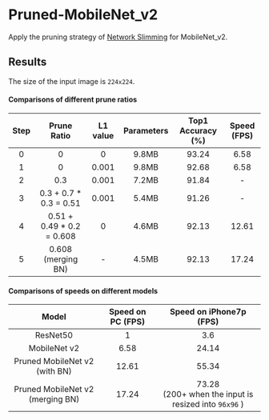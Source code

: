 # Pruned-MobileNet_v2
Apply the pruning strategy of [Network Slimming](http://openaccess.thecvf.com/content_iccv_2017/html/Liu_Learning_Efficient_Convolutional_ICCV_2017_paper.html) for MobileNet_v2.

## Results

The size of the input image is `224x224`.

#### Comparisons of different prune ratios
|  Step  | Prune Ratio | L1 value | Parameters | Top1 Accuracy (%) | Speed (FPS) |
| :---------------: | :------: | :------: | :--------------------------: | :-----------------: | :-------------------: |
|    0     |  0   |  0   |       9.8MB        |        93.24        |         6.58         |
|    1     |  0  |  0.001   |     9.8MB        |        92.68        |         6.58         |
|    2     |  0.3  |  0.001   |            7.2MB            |        91.84        |         -         |
|    3     |  0.3 + 0.7 * 0.3 = 0.51  |  0.001   |            5.4MB            |        91.26        |         -         |
|    4     |  0.51 + 0.49 * 0.2 = 0.608 |  0  |            4.6MB            |        92.13        |         12.61         |
|    5     |  0.608 (merging BN)  |  -  |            4.5MB            |        92.13        |         17.24         |



#### Comparisons of speeds on different models

|  Model  | Speed on PC (FPS) | Speed on iPhone7p (FPS) |
| :---------------: | :------: | :--------------------------: |
|    ResNet50     |  1   |    3.6    |
|    MobileNet v2     |  6.58 |   24.14   |  
|    Pruned MobileNet v2 (with BN)     |  12.61  |  55.34    | 
|    Pruned MobileNet v2 (merging BN)     |  17.24  |  73.28<br>(200+ when the input is resized into `96x96` ) | 
